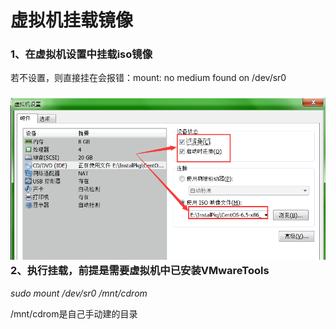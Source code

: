 # 虚拟机挂载镜像

### 1、在虚拟机设置中挂载iso镜像

若不设置，则直接挂在会报错：mount: no medium found on /dev/sr0

### ![](/assets/虚拟机设置挂载镜像.png)2、执行挂载，**前提是需要虚拟机中已安装VMwareTools**

_sudo mount /dev/sr0 /mnt/cdrom_

/mnt/cdrom是自己手动建的目录

